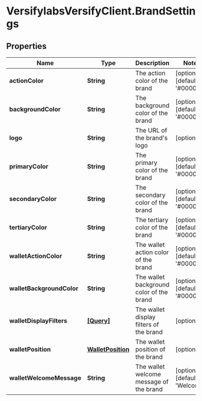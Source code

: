 # VersifylabsVersifyClient.BrandSettings

## Properties

Name | Type | Description | Notes
------------ | ------------- | ------------- | -------------
**actionColor** | **String** | The action color of the brand | [optional] [default to &#39;#000000&#39;]
**backgroundColor** | **String** | The background color of the brand | [optional] [default to &#39;#000000&#39;]
**logo** | **String** | The URL of the brand&#39;s logo | [optional] 
**primaryColor** | **String** | The primary color of the brand | [optional] [default to &#39;#000000&#39;]
**secondaryColor** | **String** | The secondary color of the brand | [optional] [default to &#39;#000000&#39;]
**tertiaryColor** | **String** | The tertiary color of the brand | [optional] [default to &#39;#000000&#39;]
**walletActionColor** | **String** | The wallet action color of the brand | [optional] [default to &#39;#000000&#39;]
**walletBackgroundColor** | **String** | The wallet background color of the brand | [optional] [default to &#39;#000000&#39;]
**walletDisplayFilters** | [**[Query]**](Query.md) | The wallet display filters of the brand | [optional] 
**walletPosition** | [**WalletPosition**](WalletPosition.md) | The wallet position of the brand | [optional] 
**walletWelcomeMessage** | **String** | The wallet welcome message of the brand | [optional] [default to &#39;Welcome&#39;]


